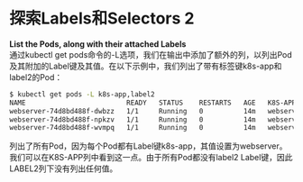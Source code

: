 # 探索Labels和Selectors 2

**List the Pods, along with their attached Labels**  
通过kubectl get pods命令的-L选项，我们在输出中添加了额外的列，以列出Pod及其附加的Label键及其值。在以下示例中，我们列出了带有标签键k8s-app和label2的Pod：

```bash
$ kubectl get pods -L k8s-app,label2
NAME                         READY   STATUS    RESTARTS   AGE   K8S-APP     LABEL2
webserver-74d8bd488f-dwbzz   1/1     Running   0          14m   webserver   
webserver-74d8bd488f-npkzv   1/1     Running   0          14m   webserver   
webserver-74d8bd488f-wvmpq   1/1     Running   0          14m   webserver 
```

列出了所有Pod，因为每个Pod都有Label键k8s-app，其值设置为webserver。我们可以在K8S-APP列中看到这一点。由于所有Pod都没有label2 Label键，因此LABEL2列下没有列出任何值。



